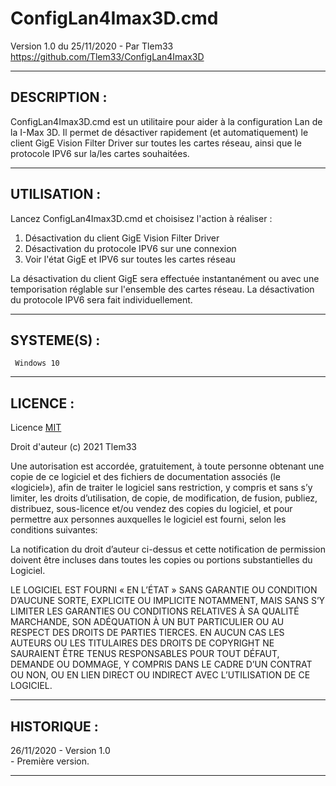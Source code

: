 # ConfigLan4Imax3D.cmd

Version 1.0 du 25/11/2020 - Par Tlem33  
https://github.com/Tlem33/ConfigLan4Imax3D

---

## DESCRIPTION :

ConfigLan4Imax3D.cmd est un utilitaire pour aider à la configuration Lan de la I-Max 3D.
Il permet de désactiver rapidement (et automatiquement) le client GigE Vision Filter Driver sur toutes les cartes réseau, ainsi que le protocole IPV6 sur la/les cartes souhaitées.

---

## UTILISATION :

Lancez ConfigLan4Imax3D.cmd et choisisez l'action à réaliser :

 1. Désactivation du client GigE Vision Filter Driver  
 2. Désactivation du protocole IPV6 sur une connexion  
 3. Voir l'état GigE et IPV6 sur toutes les cartes réseau  

La désactivation du client GigE sera effectuée instantanément ou avec une temporisation réglable sur l'ensemble des cartes réseau.
La désactivation du protocole IPV6 sera fait individuellement.

--- 

## SYSTEME(S) :

     Windows 10

---

## LICENCE :

Licence [MIT](https://fr.wikipedia.org/wiki/Licence_MIT)

Droit d'auteur (c) 2021 Tlem33

Une autorisation est accordée, gratuitement, à toute personne obtenant une copie de ce logiciel
et des fichiers de documentation associés (le «logiciel»), afin de traiter le logiciel sans restriction,
y compris et sans s’y limiter, les droits d’utilisation, de copie, de modification, de fusion, publiez,
distribuez, sous-licence et/ou vendez des copies du logiciel, et pour permettre aux personnes
auxquelles le logiciel est fourni, selon les conditions suivantes:

La notification du droit d’auteur ci-dessus et cette notification de permission doivent être incluses
dans toutes les copies ou portions substantielles du Logiciel.

LE LOGICIEL EST FOURNI « EN L’ÉTAT » SANS GARANTIE OU CONDITION D’AUCUNE SORTE, EXPLICITE OU IMPLICITE
NOTAMMENT, MAIS SANS S’Y LIMITER LES GARANTIES OU CONDITIONS RELATIVES À SA QUALITÉ MARCHANDE,
SON ADÉQUATION À UN BUT PARTICULIER OU AU RESPECT DES DROITS DE PARTIES TIERCES. EN AUCUN CAS LES
AUTEURS OU LES TITULAIRES DES DROITS DE COPYRIGHT NE SAURAIENT ÊTRE TENUS RESPONSABLES POUR TOUT
DÉFAUT, DEMANDE OU DOMMAGE, Y COMPRIS DANS LE CADRE D’UN CONTRAT OU NON, OU EN LIEN DIRECT OU
INDIRECT AVEC L’UTILISATION DE CE LOGICIEL.

---

## HISTORIQUE :

26/11/2020 - Version 1.0  
     - Première version.

---
